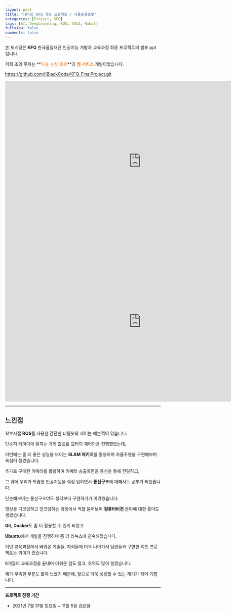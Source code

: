 ```yaml
---
layout: post
title: "[KFQ] KFQ 최종 프로젝트 / 자율순찰로봇"
categories: [Project, KFQ]
tags: [AI, DeepLearning, ROS, YOLO, Robot]
fullview: false
comments: false
---
```


본 포스팅은 **KFQ** 한국품질재단 인공지능 개발자 교육과정 최종 프로젝트의 발표 ppt 입니다.

저희 조의 주제는 **<span style="color:#F58224">자율 순찰 로봇</span>**과 **<span style="color:#F58224">웹 서비스</span>** 개발이었습니다.

<https://github.com/IIBlackCode/KFQ_FinalProject.git>

<iframe src="https://onedrive.live.com/embed?cid=ADFD1CC231D5D8DA&amp;resid=ADFD1CC231D5D8DA%218238&amp;authkey=AOBHOdDy-NWhljI&amp;em=2&amp;wdAr=1.4444444444444444" width="880px" height="518px" frameborder="0">포함된 <a target="_blank" href="https://office.com">Microsoft Office</a> 프레젠테이션, 제공: <a target="_blank" href="https://office.com/webapps">Office</a></iframe>

<iframe width="880" height="518" src="https://www.youtube.com/embed/sFaGJoTsk-o" title="YouTube video player" frameborder="0" allow="accelerometer; autoplay; clipboard-write; encrypted-media; gyroscope; picture-in-picture" allowfullscreen></iframe>

---

## 느낀점

학부시절 **ROS**를 사용한 간단한 터틀봇의 제어는 해본적이 있습니다.

단순히 라이다에 읽히는 거리 값으로 모터의 제어만을 진행했었는데, 

이번에는 좀 더 좋은 성능을 보이는 **SLAM 패키지**를 활용하여 자율주행을 구현해보며 욕심이 생겼습니다.

추가로 구매한 카메라를 활용하여 카메라 송출화면을 통신을 통해 전달하고,

그 위에 우리가 학습한 인공지능을 직접 입히면서 **통신구조**에 대해서도 공부가 되었습니다.

단순해보이는 통신구조여도 생각보다 구현하기가 어려웠습니다.

영상을 디코딩하고 인코딩하는 과정에서 직접 뜯어보며 **컴퓨터비젼** 분야에 대한 흥미도 생겼습니다.

**Git, Docker**도 좀 더 활용할 수 있게 되었고

**Ubuntu**에서 개발을 진행하며 좀 더 리눅스에 친숙해졌습니다.

이번 교육과정에서 배워온 기술들, 지식들에 더욱 나아가서 팀원들과 구현한 이번 프로젝트는 의미가 컸습니다.

6개월의 교육과정을 끝내며 아쉬운 점도 많고, 추억도 많이 생겼습니다.

제가 부족한 부분도 많이 느꼈기 때문에, 앞으로 더욱 성장할 수 있는 계기가 되어 기쁩니다.

---

**프로젝트 진행 기간**
- 2021년 7월 31일 토요일 ~ 11월 5일 금요일